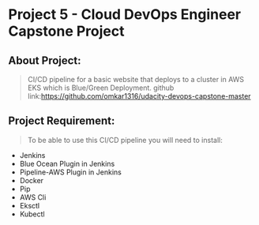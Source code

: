 # Project 5 - Cloud DevOps Engineer Capstone Project

## About Project: 

> CI/CD pipeline for a basic website that deploys to a cluster in AWS EKS which is Blue/Green Deployment.
github link:https://github.com/omkar1316/udacity-devops-capstone-master


## Project Requirement:

> To be able to use this CI/CD pipeline you will need to install:

* Jenkins
* Blue Ocean Plugin in Jenkins
* Pipeline-AWS Plugin in Jenkins
* Docker
* Pip
* AWS Cli
* Eksctl
* Kubectl


